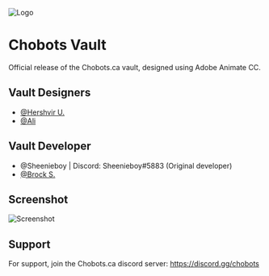 ![Logo](https://i.imgur.com/fiMqS9M.png)

# Chobots Vault

Official release of the Chobots.ca vault, designed using Adobe Animate CC. 


## Vault Designers
 - [@Hershvir U.](https://www.instagram.com/hershvir/?hl=en)
 - [@Ali](https://www.instagram.com/alychatart)

## Vault Developer
 - @Sheenieboy | Discord: Sheenieboy#5883 (Original developer)
 - [@Brock S.](http://www.rmtt.icu/)

## Screenshot

![Screenshot](https://i.imgur.com/7V9SAR0.png)



## Support

For support, join the Chobots.ca discord server: https://discord.gg/chobots


